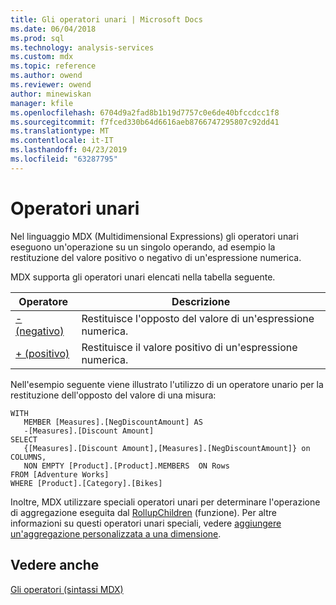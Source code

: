 ```yaml
---
title: Gli operatori unari | Microsoft Docs
ms.date: 06/04/2018
ms.prod: sql
ms.technology: analysis-services
ms.custom: mdx
ms.topic: reference
ms.author: owend
ms.reviewer: owend
author: minewiskan
manager: kfile
ms.openlocfilehash: 6704d9a2fad8b1b19d7757c0e6de40bfccdcc1f8
ms.sourcegitcommit: f7fced330b64d6616aeb8766747295807c92dd41
ms.translationtype: MT
ms.contentlocale: it-IT
ms.lasthandoff: 04/23/2019
ms.locfileid: "63287795"
---
```

# <a name="unary-operators"></a>Operatori unari


  Nel linguaggio MDX (Multidimensional Expressions) gli operatori unari eseguono un'operazione su un singolo operando, ad esempio la restituzione del valore positivo o negativo di un'espressione numerica.  
  
 MDX supporta gli operatori unari elencati nella tabella seguente.  
  
|Operatore|Descrizione|  
|--------------|-----------------|  
|[- (negativo)](../mdx/negative-mdx.md)|Restituisce l'opposto del valore di un'espressione numerica.|  
|[+ (positivo)](../mdx/positive-mdx.md)|Restituisce il valore positivo di un'espressione numerica.|  
  
 Nell'esempio seguente viene illustrato l'utilizzo di un operatore unario per la restituzione dell'opposto del valore di una misura:  
  
```  
WITH   
   MEMBER [Measures].[NegDiscountAmount] AS  
   -[Measures].[Discount Amount]  
SELECT   
   {[Measures].[Discount Amount],[Measures].[NegDiscountAmount]} on COLUMNS,  
   NON EMPTY [Product].[Product].MEMBERS  ON Rows  
FROM [Adventure Works]  
WHERE [Product].[Category].[Bikes]  
```  
  
 Inoltre, MDX utilizzare speciali operatori unari per determinare l'operazione di aggregazione eseguita dal [RollupChildren](../mdx/rollupchildren-mdx.md) (funzione). Per altre informazioni su questi operatori unari speciali, vedere [aggiungere un'aggregazione personalizzata a una dimensione](../analysis-services/multidimensional-models/bi-wizard-add-a-custom-aggregation-to-a-dimension.md).  
  
## <a name="see-also"></a>Vedere anche  
 [Gli operatori &#40;sintassi MDX&#41;](../mdx/operators-mdx-syntax.md)  
  
  
